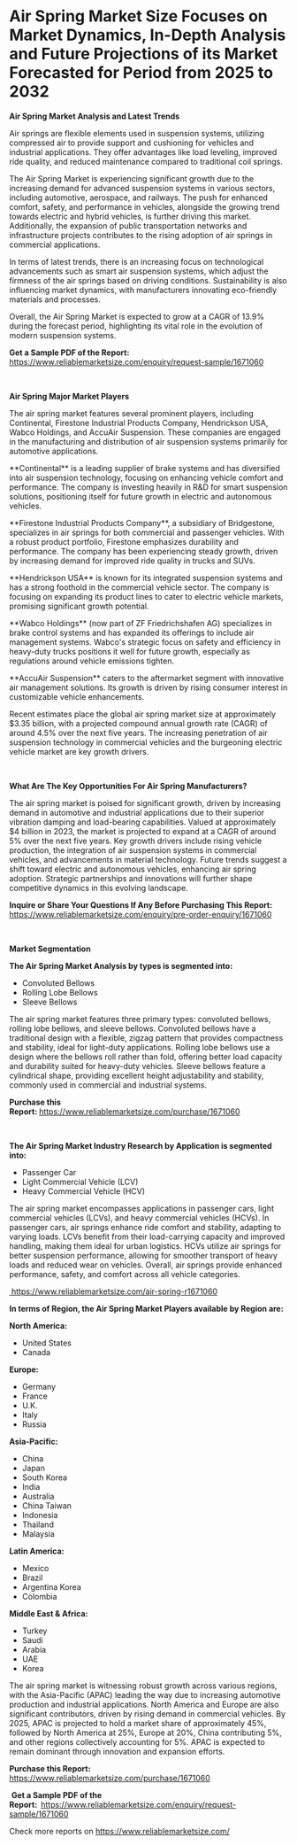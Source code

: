 <p><h1>Air Spring Market Size Focuses on Market Dynamics, In-Depth Analysis and Future Projections of its Market Forecasted for Period from 2025 to 2032</h1></p><p><strong>Air Spring Market Analysis and Latest Trends</strong></p>
<p><p>Air springs are flexible elements used in suspension systems, utilizing compressed air to provide support and cushioning for vehicles and industrial applications. They offer advantages like load leveling, improved ride quality, and reduced maintenance compared to traditional coil springs.</p><p>The Air Spring Market is experiencing significant growth due to the increasing demand for advanced suspension systems in various sectors, including automotive, aerospace, and railways. The push for enhanced comfort, safety, and performance in vehicles, alongside the growing trend towards electric and hybrid vehicles, is further driving this market. Additionally, the expansion of public transportation networks and infrastructure projects contributes to the rising adoption of air springs in commercial applications.</p><p>In terms of latest trends, there is an increasing focus on technological advancements such as smart air suspension systems, which adjust the firmness of the air springs based on driving conditions. Sustainability is also influencing market dynamics, with manufacturers innovating eco-friendly materials and processes.</p><p>Overall, the Air Spring Market is expected to grow at a CAGR of 13.9% during the forecast period, highlighting its vital role in the evolution of modern suspension systems.</p></p>
<p><strong>Get a Sample PDF of the Report:&nbsp;</strong> <a href="https://www.reliablemarketsize.com/enquiry/request-sample/1671060?utm_campaign=3122&utm_medium=2&utm_source=Github&utm_content=ia&utm_term=30032025&utm_id=air-spring">https://www.reliablemarketsize.com/enquiry/request-sample/1671060</a></p>
<p>&nbsp;</p>
<p><strong>Air Spring Major Market Players</strong></p>
<p><p>The air spring market features several prominent players, including Continental, Firestone Industrial Products Company, Hendrickson USA, Wabco Holdings, and AccuAir Suspension. These companies are engaged in the manufacturing and distribution of air suspension systems primarily for automotive applications.</p><p>**Continental** is a leading supplier of brake systems and has diversified into air suspension technology, focusing on enhancing vehicle comfort and performance. The company is investing heavily in R&D for smart suspension solutions, positioning itself for future growth in electric and autonomous vehicles.</p><p>**Firestone Industrial Products Company**, a subsidiary of Bridgestone, specializes in air springs for both commercial and passenger vehicles. With a robust product portfolio, Firestone emphasizes durability and performance. The company has been experiencing steady growth, driven by increasing demand for improved ride quality in trucks and SUVs.</p><p>**Hendrickson USA** is known for its integrated suspension systems and has a strong foothold in the commercial vehicle sector. The company is focusing on expanding its product lines to cater to electric vehicle markets, promising significant growth potential.</p><p>**Wabco Holdings** (now part of ZF Friedrichshafen AG) specializes in brake control systems and has expanded its offerings to include air management systems. Wabco's strategic focus on safety and efficiency in heavy-duty trucks positions it well for future growth, especially as regulations around vehicle emissions tighten.</p><p>**AccuAir Suspension** caters to the aftermarket segment with innovative air management solutions. Its growth is driven by rising consumer interest in customizable vehicle enhancements.</p><p>Recent estimates place the global air spring market size at approximately $3.35 billion, with a projected compound annual growth rate (CAGR) of around 4.5% over the next five years. The increasing penetration of air suspension technology in commercial vehicles and the burgeoning electric vehicle market are key growth drivers.</p></p>
<p>&nbsp;</p>
<p><strong>What Are The Key Opportunities For Air Spring Manufacturers?</strong></p>
<p><p>The air spring market is poised for significant growth, driven by increasing demand in automotive and industrial applications due to their superior vibration damping and load-bearing capabilities. Valued at approximately $4 billion in 2023, the market is projected to expand at a CAGR of around 5% over the next five years. Key growth drivers include rising vehicle production, the integration of air suspension systems in commercial vehicles, and advancements in material technology. Future trends suggest a shift toward electric and autonomous vehicles, enhancing air spring adoption. Strategic partnerships and innovations will further shape competitive dynamics in this evolving landscape.</p></p>
<p><strong>Inquire or Share Your Questions If Any Before Purchasing This Report:</strong> <a href="https://www.reliablemarketsize.com/enquiry/pre-order-enquiry/1671060?utm_campaign=3122&utm_medium=2&utm_source=Github&utm_content=ia&utm_term=30032025&utm_id=air-spring">https://www.reliablemarketsize.com/enquiry/pre-order-enquiry/1671060</a></p>
<p>&nbsp;</p>
<p><strong>Market Segmentation</strong></p>
<p><strong>The Air Spring Market Analysis by types is segmented into:</strong></p>
<p><ul><li>Convoluted Bellows</li><li>Rolling Lobe Bellows</li><li>Sleeve Bellows</li></ul></p>
<p><p>The air spring market features three primary types: convoluted bellows, rolling lobe bellows, and sleeve bellows. Convoluted bellows have a traditional design with a flexible, zigzag pattern that provides compactness and stability, ideal for light-duty applications. Rolling lobe bellows use a design where the bellows roll rather than fold, offering better load capacity and durability suited for heavy-duty vehicles. Sleeve bellows feature a cylindrical shape, providing excellent height adjustability and stability, commonly used in commercial and industrial systems.</p></p>
<p><strong>Purchase this Report:&nbsp;</strong><a href="https://www.reliablemarketsize.com/purchase/1671060?utm_campaign=3122&utm_medium=2&utm_source=Github&utm_content=ia&utm_term=30032025&utm_id=air-spring">https://www.reliablemarketsize.com/purchase/1671060</a></p>
<p>&nbsp;</p>
<p><strong>The Air Spring Market Industry Research by Application is segmented into:</strong></p>
<p><ul><li>Passenger Car</li><li>Light Commercial Vehicle (LCV)</li><li>Heavy Commercial Vehicle (HCV)</li></ul></p>
<p><p>The air spring market encompasses applications in passenger cars, light commercial vehicles (LCVs), and heavy commercial vehicles (HCVs). In passenger cars, air springs enhance ride comfort and stability, adapting to varying loads. LCVs benefit from their load-carrying capacity and improved handling, making them ideal for urban logistics. HCVs utilize air springs for better suspension performance, allowing for smoother transport of heavy loads and reduced wear on vehicles. Overall, air springs provide enhanced performance, safety, and comfort across all vehicle categories.</p></p>
<p><a href="https://www.reliablemarketsize.com/air-spring-r1671060?utm_campaign=3122&utm_medium=2&utm_source=Github&utm_content=ia&utm_term=30032025&utm_id=air-spring">&nbsp;https://www.reliablemarketsize.com/air-spring-r1671060</a></p>
<p><strong>In terms of Region, the Air Spring Market Players available by Region are:</strong></p>
<p>
    <p> <strong> North America: </strong>
        <ul>
            <li>United States</li>
            <li>Canada</li>
        </ul>
        </p> 
    <p> <strong> Europe: </strong>
        <ul>
            <li>Germany</li>
            <li>France</li>
            <li>U.K.</li>
            <li>Italy</li>
            <li>Russia</li>
        </ul>
        </p> 
    <p> <strong> Asia-Pacific: </strong>
        <ul>
            <li>China</li>
            <li>Japan</li>
            <li>South Korea</li>
            <li>India</li>
            <li>Australia</li>
            <li>China Taiwan</li>
            <li>Indonesia</li>
            <li>Thailand</li>
            <li>Malaysia</li>
        </ul>
        </p> 
    <p> <strong> Latin America: </strong>
        <ul>
            <li>Mexico</li>
            <li>Brazil</li>
            <li>Argentina Korea</li>
            <li>Colombia</li>
        </ul>
        </p> 
    <p> <strong> Middle East & Africa: </strong>
        <ul>
            <li>Turkey</li>
            <li>Saudi</li>
            <li>Arabia</li>
            <li>UAE</li>
            <li>Korea</li>
        </ul>
    </p>
    </p>
<p><p>The air spring market is witnessing robust growth across various regions, with the Asia-Pacific (APAC) leading the way due to increasing automotive production and industrial applications. North America and Europe are also significant contributors, driven by rising demand in commercial vehicles. By 2025, APAC is projected to hold a market share of approximately 45%, followed by North America at 25%, Europe at 20%, China contributing 5%, and other regions collectively accounting for 5%. APAC is expected to remain dominant through innovation and expansion efforts.</p></p>
<p><strong>Purchase this Report: </strong><a href="https://www.reliablemarketsize.com/purchase/1671060?utm_campaign=3122&utm_medium=2&utm_source=Github&utm_content=ia&utm_term=30032025&utm_id=air-spring">https://www.reliablemarketsize.com/purchase/1671060</a></p>
<p>&nbsp;<strong>Get a Sample PDF of the Report:&nbsp;&nbsp;</strong><a href="https://www.reliablemarketsize.com/enquiry/request-sample/1671060?utm_campaign=3122&utm_medium=2&utm_source=Github&utm_content=ia&utm_term=30032025&utm_id=air-spring">https://www.reliablemarketsize.com/enquiry/request-sample/1671060</a></p>
<p><strong></strong></p>
<p>Check more reports on <a href="https://www.reliablemarketsize.com/?utm_campaign=3122&utm_medium=2&utm_source=Github&utm_content=ia&utm_term=30032025&utm_id=air-spring">https://www.reliablemarketsize.com/</a></p>